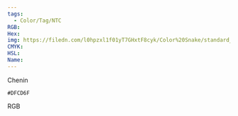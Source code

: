 ```yaml
---
tags:
  - Color/Tag/NTC
RGB:
Hex:
img: https://filedn.com/l0hpzxl1f01yT7GHxtF8cyk/Color%20Snake/standard_csv_to_svg/%23/DFCD6F.svg
CMYK:
HSL:
Name:
---
```

Chenin
```palette
#DFCD6F
```
RGB
